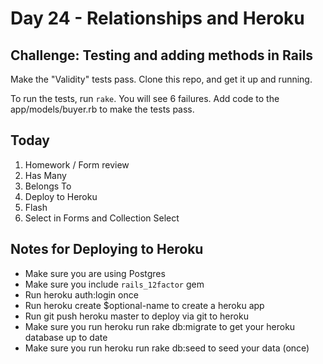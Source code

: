 Day 24 - Relationships and Heroku
======================


Challenge: Testing and adding methods in Rails
----

Make the "Validity" tests pass. Clone this repo, and get it up and running.

To run the tests, run `rake`. You will see 6 failures. Add code to the
app/models/buyer.rb to make the tests pass.


Today
-----

1. Homework / Form review
1. Has Many
1. Belongs To
1. Deploy to Heroku
1. Flash
1. Select in Forms and Collection Select


## Notes for Deploying to Heroku

* Make sure you are using Postgres
* Make sure you include `rails_12factor` gem
* Run heroku auth:login once
* Run heroku create $optional-name to create a heroku app
* Run git push heroku master to deploy via git to heroku
* Make sure you run heroku run rake db:migrate to get your heroku database up to date
* Make sure you run heroku run rake db:seed to seed your data (once)


